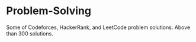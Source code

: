 # Problem-Solving

Some of Codeforces, HackerRank, and LeetCode problem solutions. Above than 300 solutions.